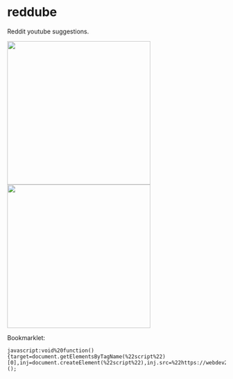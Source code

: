 # reddube

Reddit youtube suggestions.

<img width="330" src="https://media.giphy.com/media/PLIxr8pc4LZIsawTfp/giphy.gif"></img>
<img width="330" src="https://media.giphy.com/media/1Rzx9geyRmF8fcKVJx/giphy.gif"></img>

Bookmarklet: 

    javascript:void%20function(){target=document.getElementsByTagName(%22script%22)[0],inj=document.createElement(%22script%22),inj.src=%22https://webdev23.github.io/reddube/reddube.js%22,target.appendChild(inj)}();



